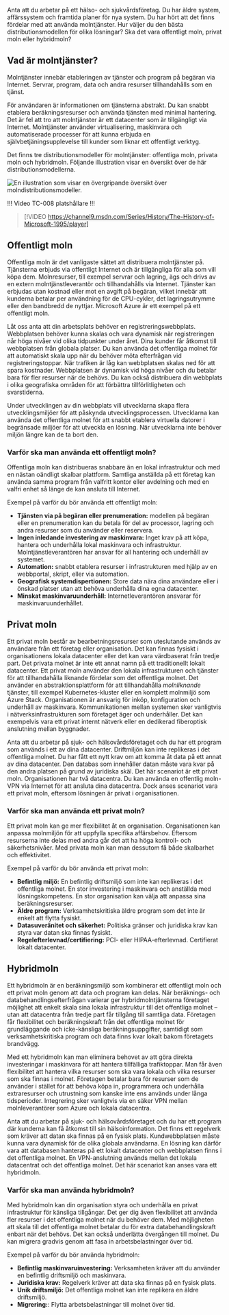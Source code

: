 Anta att du arbetar på ett hälso- och sjukvårdsföretag. Du har äldre system, affärssystem och framtida planer för nya system. Du har hört att det finns fördelar med att använda molntjänster. Hur väljer du den bästa distributionsmodellen för olika lösningar? Ska det vara offentligt moln, privat moln eller hybridmoln?

## <a name="what-is-cloud-computing"></a>Vad är molntjänster?

Molntjänster innebär etableringen av tjänster och program på begäran via Internet. Servrar, program, data och andra resurser tillhandahålls som en tjänst. 

För användaren är informationen om tjänsterna abstrakt. Du kan snabbt etablera beräkningsresurser och använda tjänsten med minimal hantering. Det är fel att tro att molntjänster är ett datacenter som är tillgängligt via Internet. Molntjänster använder virtualisering, maskinvara och automatiserade processer för att kunna erbjuda en självbetjäningsupplevelse till kunder som liknar ett offentligt verktyg.

Det finns tre distributionsmodeller för molntjänster: offentliga moln, privata moln och hybridmoln. Följande illustration visar en översikt över de här distributionsmodellerna.

![En illustration som visar en övergripande översikt över molndistributionsmodeller.](../media/2-cloud-deployment.png)

!!! Video TC-008 platshållare !!! 

> [!VIDEO https://channel9.msdn.com/Series/History/The-History-of-Microsoft-1995/player]

## <a name="public-cloud"></a>Offentligt moln

Offentliga moln är det vanligaste sättet att distribuera molntjänster på. Tjänsterna erbjuds via offentligt Internet och är tillgängliga för alla som vill köpa dem. Molnresurser, till exempel servrar och lagring, ägs och drivs av en extern molntjänstleverantör och tillhandahålls via Internet. Tjänster kan erbjudas utan kostnad eller mot en avgift på begäran, vilket innebär att kunderna betalar per användning för de CPU-cykler, det lagringsutrymme eller den bandbredd de nyttjar. Microsoft Azure är ett exempel på ett offentligt moln. 

Låt oss anta att din arbetsplats behöver en registreringswebbplats. Webbplatsen behöver kunna skalas och vara dynamisk när registreringen når höga nivåer vid olika tidpunkter under året. Dina kunder får åtkomst till webbplatsen från globala platser. Du kan använda det offentliga molnet för att automatiskt skala upp när du behöver möta efterfrågan vid registreringstoppar. När trafiken är låg kan webbplatsen skalas ned för att spara kostnader. Webbplatsen är dynamisk vid höga nivåer och du betalar bara för fler resurser när de behövs. Du kan också distribuera din webbplats i olika geografiska områden för att förbättra tillförlitligheten och svarstiderna.

Under utvecklingen av din webbplats vill utvecklarna skapa flera utvecklingsmiljöer för att påskynda utvecklingsprocessen. Utvecklarna kan använda det offentliga molnet för att snabbt etablera virtuella datorer i begränsade miljöer för att utveckla en lösning. När utvecklarna inte behöver miljön längre kan de ta bort den.

### <a name="why-public-cloud"></a>Varför ska man använda ett offentligt moln?

Offentliga moln kan distribueras snabbare än en lokal infrastruktur och med en nästan oändligt skalbar plattform. Samtliga anställda på ett företag kan använda samma program från valfritt kontor eller avdelning och med en valfri enhet så länge de kan ansluta till Internet. 

Exempel på varför du bör använda ett offentligt moln:

- **Tjänsten via på begäran eller prenumeration:** modellen på begäran eller en prenumeration kan du betala för del av processor, lagring och andra resurser som du använder eller reservera.
- **Ingen inledande investering av maskinvara:** Inget krav på att köpa, hantera och underhålla lokal maskinvara och infrastruktur. Molntjänstleverantören har ansvar för all hantering och underhåll av systemet. 
- **Automation:** snabbt etablera resurser i infrastrukturen med hjälp av en webbportal, skript, eller via automation. 
- **Geografisk systemdispertionen:** Store data nära dina användare eller i önskad platser utan att behöva underhålla dina egna datacenter.
- **Minskat maskinvaruunderhåll:** Internetleverantören ansvarar för maskinvaruunderhållet.

## <a name="private-cloud"></a>Privat moln

Ett privat moln består av bearbetningsresurser som uteslutande används av användare från ett företag eller organisation. Det kan finnas fysiskt i organisationens lokala datacenter eller det kan vara värdbaserat från tredje part. Det privata molnet är inte ett annat namn på ett traditionellt lokalt datacenter. Ett privat moln använder den lokala infrastrukturen och tjänster för att tillhandahålla liknande fördelar som det offentliga molnet. Det använder en abstraktionsplattform för att tillhandahålla *molnliknande* tjänster, till exempel Kubernetes-kluster eller en komplett molnmiljö som Azure Stack. Organisationen är ansvarig för inköp, konfiguration och underhåll av maskinvara. Kommunikationen mellan systemen sker vanligtvis i nätverksinfrastrukturen som företaget äger och underhåller. Det kan exempelvis vara ett privat internt nätverk eller en dedikerad fiberoptisk anslutning mellan byggnader.

Anta att du arbetar på sjuk- och hälsovårdsföretaget och du har ett program som används i ett av dina datacenter. Driftmiljön kan inte replikeras i det offentliga molnet. Du har fått ett nytt krav om att komma åt data på ett annat av dina datacenter. Den databas som innehåller datan måste vara kvar på den andra platsen på grund av juridiska skäl. Det här scenariot är ett privat moln. Organisationen har två datacentra. Du kan använda en offentlig moln-VPN via Internet för att ansluta dina datacentra. Dock anses scenariot vara ett privat moln, eftersom lösningen är privat i organisationen.

### <a name="why-private-cloud"></a>Varför ska man använda ett privat moln?

Ett privat moln kan ge mer flexibilitet åt en organisation. Organisationen kan anpassa molnmiljön för att uppfylla specifika affärsbehov. Eftersom resurserna inte delas med andra går det att ha höga kontroll- och säkerhetsnivåer. Med privata moln kan man dessutom få både skalbarhet och effektivitet.

Exempel på varför du bör använda ett privat moln:

- **Befintlig miljö:** En befintlig driftsmiljö som inte kan replikeras i det offentliga molnet. En stor investering i maskinvara och anställda med lösningskompetens. En stor organisation kan välja att anpassa sina beräkningsresurser.
- **Äldre program:** Verksamhetskritiska äldre program som det inte är enkelt att flytta fysiskt.
- **Datasuveränitet och säkerhet:** Politiska gränser och juridiska krav kan styra var datan ska finnas fysiskt.
- **Regelefterlevnad/certifiering:** PCI- eller HIPAA-efterlevnad. Certifierat lokalt datacenter.

## <a name="hybrid-cloud"></a>Hybridmoln

Ett hybridmoln är en beräkningsmiljö som kombinerar ett offentligt moln och ett privat moln genom att data och program kan delas. När beräknings- och databehandlingsefterfrågan varierar ger hybridmolntjänsterna företaget möjlighet att enkelt skala sina lokala infrastruktur till det offentliga molnet – utan att datacentra från tredje part får tillgång till samtliga data. Företagen får flexibilitet och beräkningskraft från det offentliga molnet för grundläggande och icke-känsliga beräkningsuppgifter, samtidigt som verksamhetskritiska program och data finns kvar lokalt bakom företagets brandvägg.

Med ett hybridmoln kan man eliminera behovet av att göra direkta investeringar i maskinvara för att hantera tillfälliga trafiktoppar. Man får även flexibilitet att hantera vilka resurser som ska vara lokala och vilka resurser som ska finnas i molnet. Företagen betalar bara för resurser som de använder i stället för att behöva köpa in, programmera och underhålla extraresurser och utrustning som kanske inte ens används under långa tidsperioder. Integrering sker vanligtvis via en säker VPN mellan molnleverantörer som Azure och lokala datacentra.

Anta att du arbetar på sjuk- och hälsovårdsföretaget och du har ett program där kunderna kan få åtkomst till sin hälsoinformation. Det finns ett regelverk som kräver att datan ska finnas på en fysisk plats. Kundwebbplatsen måste kunna vara dynamisk för de olika globala användarna.  En lösning kan därför vara att databasen hanteras på ett lokalt datacenter och webbplatsen finns i det offentliga molnet. En VPN-anslutning används mellan det lokala datacentrat och det offentliga molnet. Det här scenariot kan anses vara ett hybridmoln.

### <a name="why-hybrid-cloud"></a>Varför ska man använda hybridmoln?

Med hybridmoln kan din organisation styra och underhålla en privat infrastruktur för känsliga tillgångar. Det ger dig även flexibilitet att använda fler resurser i det offentliga molnet när du behöver dem. Med möjligheten att skala till det offentliga molnet betalar du för extra databehandlingskraft enbart när det behövs. Det kan också underlätta övergången till molnet. Du kan migrera gradvis genom att fasa in arbetsbelastningar över tid.

Exempel på varför du bör använda hybridmoln:

- **Befintlig maskinvaruinvestering:** Verksamheten kräver att du använder en befintlig driftsmiljö och maskinvara.
- **Juridiska krav:** Regelverk kräver att data ska finnas på en fysisk plats.
- **Unik driftsmiljö:** Det offentliga molnet kan inte replikera en äldre driftsmiljö.
- **Migrering:**: Flytta arbetsbelastningar till molnet över tid.
